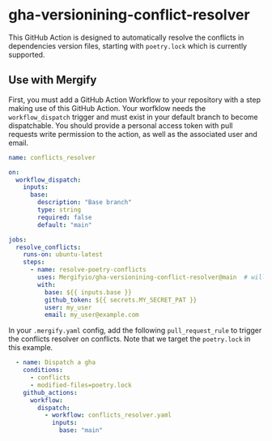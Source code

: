 # gha-versionining-conflict-resolver

This GitHub Action is designed to automatically resolve the conflicts in dependencies version files, starting
with `poetry.lock` which is currently supported.

## Use with Mergify

First, you must add a GitHub Action Workflow to your repository with a step making use of this GitHub Action. 
Your worfklow needs the `workflow_dispatch` trigger and must exist in your default branch to become dispatchable.
You should provide a personal access token with pull requests write permission to the action, as well as the
associated user and email.

```yaml
name: conflicts_resolver

on:
  workflow_dispatch:
    inputs:
      base:
        description: "Base branch"
        type: string
        required: false
        default: "main"

jobs:
  resolve_conflicts:
    runs-on: ubuntu-latest
    steps:
      - name: resolve-poetry-conflicts
        uses: Mergifyio/gha-versionining-conflict-resolver@main  # will be @v1 when released
        with:
          base: ${{ inputs.base }}
          github_token: ${{ secrets.MY_SECRET_PAT }}
          user: my_user
          email: my_user@example.com
```

In your `.mergify.yaml` config, add the following `pull_request_rule` to trigger the conflicts resolver on conflicts.
Note that we target the `poetry.lock` in this example.

```yaml
  - name: Dispatch a gha
    conditions:
      - conflicts
      - modified-files=poetry.lock
    github_actions:
      workflow:
        dispatch:
          - workflow: conflicts_resolver.yaml
            inputs:
              base: "main"
```
